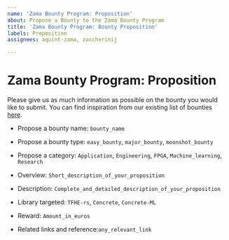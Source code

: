 ```yaml
---
name: 'Zama Bounty Program: Proposition'
about: Propose a Bounty to the Zama Bounty Program
title: 'Zama Bounty Program: Bounty Proposition'
labels: Proposition
assignees: aquint-zama, zaccherinij

---
```


# **Zama Bounty Program: Proposition**

Please give us as much information as possible on the bounty you would like to submit. You can find inspiration from our existing list of bounties [here](https://github.com/zama-ai/bounty-program/tree/main/Bounties).

- Propose a bounty name: `bounty_name`

- Propose a bounty type: `easy_bounty`, `major_bounty`, `moonshot_bounty`

- Propose a category: `Application`, `Engineering`, `FPGA`,  `Machine_learning`, `Research`

- Overview: `Short_description_of_your_proposition`

- Description: `Complete_and_detailed_description_of_your_proposition`

- Library targeted: `TFHE-rs`, `Concrete`, `Concrete-ML`

- Reward: `Amount_in_euros`

- Related links and reference:`any_relevant_link`
